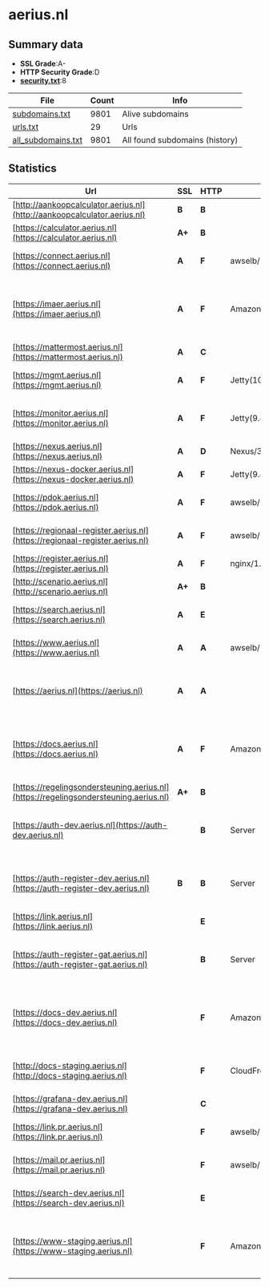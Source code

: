 

# aerius.nl
## Summary data


 - **SSL Grade**:A-
 - **HTTP Security Grade**:D
 - **[security.txt](https://www.digitaleoverheid.nl/nieuws/standaard-security-txt-nu-verplicht-voor-overheid/)**:8


| File       | Count | Info |
|------------|-------|------|
|[subdomains.txt](/data/aerius.nl/subdomains.txt)|9801|Alive subdomains|
|[urls.txt](/data/aerius.nl/urls.txt)|29|Urls|
|[all_subdomains.txt](/data/aerius.nl/all_subdomains.txt)|9801|All found subdomains (history)|


## Statistics


| Url | SSL | HTTP | Server | Cookie | HSTS | CORS | CTO | CSP | XFO | XXP | RP |FP| Tech |Title |
|--------|-------|-------|------|------|------|------|------|------|------|------|------|------|------|------|
|[http://aankoopcalculator.aerius.nl](http://aankoopcalculator.aerius.nl)| **B**| **B**|| |:white_check_mark: | | | | | | :white_check_mark: | |Apache HTTP Server HSTS||
|[https://calculator.aerius.nl](https://calculator.aerius.nl)| **A+**| **B**||:warning: |:white_check_mark: | | |:warning: | :white_check_mark: | | :white_check_mark: | |HSTS Java|AERIUS® Calculat...|
|[https://connect.aerius.nl](https://connect.aerius.nl)| **A**| **F**|awselb/2.0| | | | | | | | :white_check_mark: | |Amazon ELB Amazon Web Services||
|[https://imaer.aerius.nl](https://imaer.aerius.nl)| **A**| **F**|AmazonS3| | | | | | | | :white_check_mark: | |Amazon CloudFront Amazon S3 Amazon Web Services HTTP/3||
|[https://mattermost.aerius.nl](https://mattermost.aerius.nl)| **A**| **C**|| | | | | :white_check_mark:| :white_check_mark: | | :white_check_mark: | ||Mattermost|
|[https://mgmt.aerius.nl](https://mgmt.aerius.nl)| **A**| **F**|Jetty(10.0.18)|:white_check_mark: | | | | | | | :white_check_mark: | |Java Jenkins:2.440.1 Jetty:10.0.18||
|[https://monitor.aerius.nl](https://monitor.aerius.nl)| **A**| **F**|Jetty(9.4.18.v20190429)| | | | | | | | :white_check_mark: | |Java Jekyll:4.0.0 Jetty:9.4.18 Ruby|Over AERIUS Moni...|
|[https://nexus.aerius.nl](https://nexus.aerius.nl)| **A**| **D**|Nexus/3.63.0-01 (OSS)| | | | | | :white_check_mark: | :white_check_mark: | :white_check_mark: | ||Sonatype Nexus R...|
|[https://nexus-docker.aerius.nl](https://nexus-docker.aerius.nl)| **A**| **F**|Jetty(9.4.53.v20231009)| | | | | | | | :white_check_mark: | |Java Jetty:9.4.53|Error 400 Not a...|
|[https://pdok.aerius.nl](https://pdok.aerius.nl)| **A**| **F**|awselb/2.0| | | | | | | | :white_check_mark: | |Amazon ELB Amazon Web Services||
|[https://regionaal-register.aerius.nl](https://regionaal-register.aerius.nl)| **A**| **F**|awselb/2.0| | | | | | | | :white_check_mark: | |Amazon ELB Amazon Web Services||
|[https://register.aerius.nl](https://register.aerius.nl)| **A**| **F**|nginx/1.25.2| | | | | | | | :white_check_mark: | |Nginx:1.25.2||
|[http://scenario.aerius.nl](http://scenario.aerius.nl)| **A+**| **B**|| |:white_check_mark: | | | | | | :white_check_mark: | |Apache HTTP Server HSTS||
|[https://search.aerius.nl](https://search.aerius.nl)| **A**| **E**|| | | | | | | | :white_check_mark: | ||AERIUS Search Re...|
|[https://www.aerius.nl](https://www.aerius.nl)| **A**| **A**|awselb/2.0| |:white_check_mark: | | |:warning: | :white_check_mark: | :white_check_mark: | :white_check_mark: | |Amazon ELB Amazon Web Services|301 Moved Perman...|
|[https://aerius.nl](https://aerius.nl)| **A**| **A**|| |:white_check_mark: | | |:warning: | :white_check_mark: | :white_check_mark: | :white_check_mark: | |Amazon CloudFront Amazon Web Services HTTP/3||
|[https://docs.aerius.nl](https://docs.aerius.nl)| **A**| **F**|AmazonS3| | | | | | | | :white_check_mark: | |Amazon CloudFront Amazon S3 Amazon Web Services HTTP/3||
|[https://regelingsondersteuning.aerius.nl](https://regelingsondersteuning.aerius.nl)| **A+**| **B**||:warning: |:white_check_mark: | | |:warning: | :white_check_mark: | | :white_check_mark: | |HSTS Java|AERIUS® Check|
|[https://auth-dev.aerius.nl](https://auth-dev.aerius.nl)| | **B**|Server|:white_check_mark: |:white_check_mark: | | | | :white_check_mark: | :white_check_mark: | :white_check_mark: | |Amazon CloudFront Amazon Web Services Bootstrap HSTS|Signin|
|[https://auth-register-dev.aerius.nl](https://auth-register-dev.aerius.nl)| **B**| **B**|Server|:white_check_mark: |:white_check_mark: | | | | :white_check_mark: | :white_check_mark: | :white_check_mark: | |Amazon CloudFront Amazon Web Services Bootstrap HSTS|Signin|
|[https://link.aerius.nl](https://link.aerius.nl)| | **E**|| | | | | | | | :white_check_mark: | |Bootstrap:4.3.1|Not Found | Shli...|
|[https://auth-register-gat.aerius.nl](https://auth-register-gat.aerius.nl)| | **B**|Server|:white_check_mark: |:white_check_mark: | | | | :white_check_mark: | :white_check_mark: | :white_check_mark: | |Amazon CloudFront Amazon Web Services Bootstrap HSTS|Signin|
|[https://docs-dev.aerius.nl](https://docs-dev.aerius.nl)| | **F**|AmazonS3| | | | | | | | :white_check_mark: | |Amazon CloudFront Amazon S3 Amazon Web Services HTTP/3||
|[http://docs-staging.aerius.nl](http://docs-staging.aerius.nl)| | **F**|CloudFront| | | | | | | | :white_check_mark: | |Amazon CloudFront Amazon Web Services|ERROR: The reque...|
|[https://grafana-dev.aerius.nl](https://grafana-dev.aerius.nl)| | **C**|| | | | | | :white_check_mark: | :white_check_mark: | :white_check_mark: | |||
|[https://link.pr.aerius.nl](https://link.pr.aerius.nl)| | **F**|awselb/2.0| | | | | | | | :white_check_mark: | |Amazon ELB Amazon Web Services||
|[https://mail.pr.aerius.nl](https://mail.pr.aerius.nl)| | **F**|awselb/2.0| | | | | | | | :white_check_mark: | |Amazon ELB Amazon Web Services||
|[https://search-dev.aerius.nl](https://search-dev.aerius.nl)| | **E**|| | | | | | | | :white_check_mark: | ||AERIUS Search Re...|
|[https://www-staging.aerius.nl](https://www-staging.aerius.nl)| | **F**|AmazonS3| | | | | | | | :white_check_mark: | |Amazon CloudFront Amazon S3 Amazon Web Services HTTP/3 Vue.js|AERIUS | Rekenin...|

